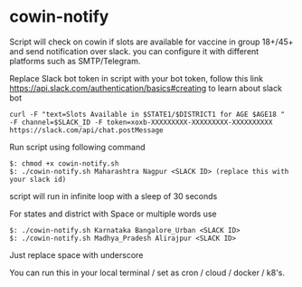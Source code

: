 # cowin-notify

Script will check on cowin if slots are available for vaccine in group 18+/45+ and send notification over slack. you can configure it with different platforms such as SMTP/Telegram.

Replace Slack bot token in script with your bot token, follow this link https://api.slack.com/authentication/basics#creating to learn about slack bot
```
curl -F "text=Slots Available in $STATE1/$DISTRICT1 for AGE $AGE18 "  -F channel=$SLACK_ID -F token=xoxb-XXXXXXXXX-XXXXXXXXX-XXXXXXXXXX https://slack.com/api/chat.postMessage
```

Run script using following command
```
$: chmod +x cowin-notify.sh
$: ./cowin-notify.sh Maharashtra Nagpur <SLACK ID> (replace this with your slack id)
```
script will run in infinite loop with a sleep of 30 seconds

For states and district with Space or multiple words use
```
$: ./cowin-notify.sh Karnataka Bangalore_Urban <SLACK ID>
$: ./cowin-notify.sh Madhya_Pradesh Alirajpur <SLACK ID>
```
Just replace space with underscore

You can run this in your local terminal / set as cron / cloud / docker / k8's.
